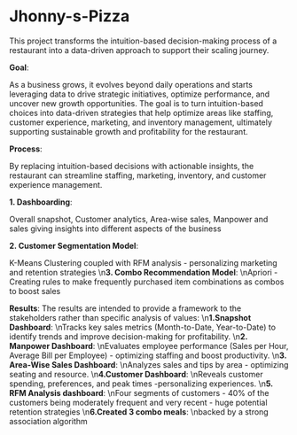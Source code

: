 # Jhonny-s-Pizza
This project transforms the intuition-based decision-making process of a restaurant into a data-driven approach to support their scaling journey.

**Goal**: 

As a business grows, it evolves beyond daily operations and starts leveraging data to drive strategic initiatives, optimize performance, and uncover new growth opportunities. The goal is to turn intuition-based choices into data-driven strategies that help optimize areas like staffing, customer experience, marketing, and inventory management, ultimately supporting sustainable growth and profitability for the restaurant.

**Process**: 

By replacing intuition-based decisions with actionable insights, the restaurant can streamline staffing, marketing, inventory, and customer experience management.


**1. Dashboarding**:


Overall snapshot, Customer analytics, Area-wise sales, Manpower and sales giving insights into different aspects of the business

**2. Customer Segmentation Model**:

K-Means Clustering coupled with RFM analysis - personalizing marketing and retention strategies
\n**3. Combo Recommendation Model**:
\nApriori - Creating rules to make frequently purchased item combinations as combos to boost sales

**Results**: The results are intended to provide a framework to the stakeholders rather than specific analysis of values:
\n**1.Snapshot Dashboard**:
\nTracks key sales metrics (Month-to-Date, Year-to-Date) to identify trends and improve decision-making for profitability.
\n**2. Manpower Dashboard**:
\nEvaluates employee performance (Sales per Hour, Average Bill per Employee) - optimizing staffing and boost productivity.
\n**3. Area-Wise Sales Dashboard**: \nAnalyzes sales and tips by area - optimizing seating and resource.
\n**4.Customer Dashboard**:
\nReveals customer spending, preferences, and peak times -personalizing experiences.
\n**5. RFM Analysis dashboard**:
\nFour segments of customers - 40% of the customers being moderately frequent and very recent - huge potential retention strategies
\n**6.Created 3 combo meals**:
\nbacked by a strong association algorithm

